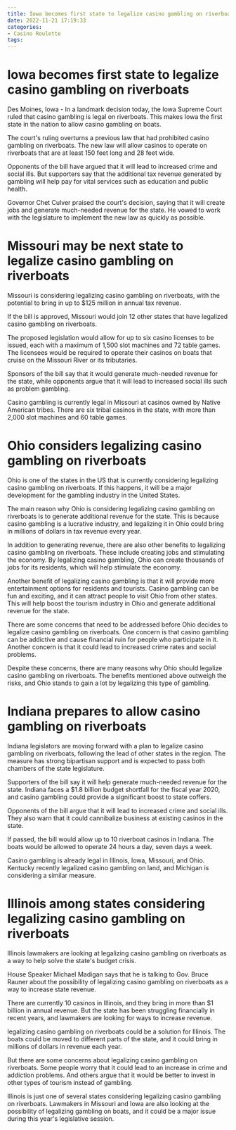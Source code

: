 ```yaml
---
title: Iowa becomes first state to legalize casino gambling on riverboats
date: 2022-11-21 17:19:33
categories:
- Casino Roulette
tags:
---
```



#  Iowa becomes first state to legalize casino gambling on riverboats

Des Moines, Iowa - In a landmark decision today, the Iowa Supreme Court ruled that casino gambling is legal on riverboats. This makes Iowa the first state in the nation to allow casino gambling on boats.

The court's ruling overturns a previous law that had prohibited casino gambling on riverboats. The new law will allow casinos to operate on riverboats that are at least 150 feet long and 28 feet wide.

Opponents of the bill have argued that it will lead to increased crime and social ills. But supporters say that the additional tax revenue generated by gambling will help pay for vital services such as education and public health.

Governor Chet Culver praised the court's decision, saying that it will create jobs and generate much-needed revenue for the state. He vowed to work with the legislature to implement the new law as quickly as possible.

#  Missouri may be next state to legalize casino gambling on riverboats

Missouri is considering legalizing casino gambling on riverboats, with the potential to bring in up to $125 million in annual tax revenue.

If the bill is approved, Missouri would join 12 other states that have legalized casino gambling on riverboats.

The proposed legislation would allow for up to six casino licenses to be issued, each with a maximum of 1,500 slot machines and 72 table games. The licensees would be required to operate their casinos on boats that cruise on the Missouri River or its tributaries.

Sponsors of the bill say that it would generate much-needed revenue for the state, while opponents argue that it will lead to increased social ills such as problem gambling.

Casino gambling is currently legal in Missouri at casinos owned by Native American tribes. There are six tribal casinos in the state, with more than 2,000 slot machines and 60 table games.

#  Ohio considers legalizing casino gambling on riverboats

Ohio is one of the states in the US that is currently considering legalizing casino gambling on riverboats. If this happens, it will be a major development for the gambling industry in the United States.

The main reason why Ohio is considering legalizing casino gambling on riverboats is to generate additional revenue for the state. This is because casino gambling is a lucrative industry, and legalizing it in Ohio could bring in millions of dollars in tax revenue every year.

In addition to generating revenue, there are also other benefits to legalizing casino gambling on riverboats. These include creating jobs and stimulating the economy. By legalizing casino gambling, Ohio can create thousands of jobs for its residents, which will help stimulate the economy.

Another benefit of legalizing casino gambling is that it will provide more entertainment options for residents and tourists. Casino gambling can be fun and exciting, and it can attract people to visit Ohio from other states. This will help boost the tourism industry in Ohio and generate additional revenue for the state.

There are some concerns that need to be addressed before Ohio decides to legalize casino gambling on riverboats. One concern is that casino gambling can be addictive and cause financial ruin for people who participate in it. Another concern is that it could lead to increased crime rates and social problems.

Despite these concerns, there are many reasons why Ohio should legalize casino gambling on riverboats. The benefits mentioned above outweigh the risks, and Ohio stands to gain a lot by legalizing this type of gambling.

#  Indiana prepares to allow casino gambling on riverboats

Indiana legislators are moving forward with a plan to legalize casino gambling on riverboats, following the lead of other states in the region. The measure has strong bipartisan support and is expected to pass both chambers of the state legislature.

Supporters of the bill say it will help generate much-needed revenue for the state. Indiana faces a $1.8 billion budget shortfall for the fiscal year 2020, and casino gambling could provide a significant boost to state coffers.

Opponents of the bill argue that it will lead to increased crime and social ills. They also warn that it could cannibalize business at existing casinos in the state.

If passed, the bill would allow up to 10 riverboat casinos in Indiana. The boats would be allowed to operate 24 hours a day, seven days a week.

Casino gambling is already legal in Illinois, Iowa, Missouri, and Ohio. Kentucky recently legalized casino gambling on land, and Michigan is considering a similar measure.

#  Illinois among states considering legalizing casino gambling on riverboats

Illinois lawmakers are looking at legalizing casino gambling on riverboats as a way to help solve the state's budget crisis.

House Speaker Michael Madigan says that he is talking to Gov. Bruce Rauner about the possibility of legalizing casino gambling on riverboats as a way to increase state revenue.

There are currently 10 casinos in Illinois, and they bring in more than $1 billion in annual revenue. But the state has been struggling financially in recent years, and lawmakers are looking for ways to increase revenue.

 legalizing casino gambling on riverboats could be a solution for Illinois. The boats could be moved to different parts of the state, and it could bring in millions of dollars in revenue each year.

But there are some concerns about legalizing casino gambling on riverboats. Some people worry that it could lead to an increase in crime and addiction problems. And others argue that it would be better to invest in other types of tourism instead of gambling.

Illinois is just one of several states considering legalizing casino gambling on riverboats. Lawmakers in Missouri and Iowa are also looking at the possibility of legalizing gambling on boats, and it could be a major issue during this year's legislative session.